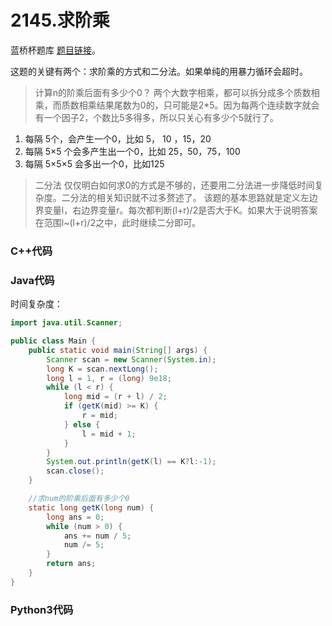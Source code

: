 # 2145.求阶乘

蓝桥杯题库 [题目链接](https://www.lanqiao.cn/problems/2145/learning/)。

这题的关键有两个：求阶乘的方式和二分法。如果单纯的用暴力循环会超时。
> 计算n的阶乘后面有多少个0？
两个大数字相乘，都可以拆分成多个质数相乘，而质数相乘结果尾数为0的，只可能是2*5。因为每两个连续数字就会有一个因子2，个数比5多得多，所以只关心有多少个5就行了。
1. 每隔 5个，会产生一个0，比如 5， 10 ，15，20
2. 每隔 5×5 个会多产生出一个0，比如 25，50，75，100
3. 每隔 5×5×5 会多出一个0，比如125
> 二分法
仅仅明白如何求0的方式是不够的，还要用二分法进一步降低时间复杂度。二分法的相关知识就不过多赘述了。
该题的基本思路就是定义左边界变量l，右边界变量r。每次都判断(l+r)/2是否大于K。如果大于说明答案在范围l~(l+r)/2之中，此时继续二分即可。

### C++代码

### Java代码
时间复杂度：
```Java
import java.util.Scanner;

public class Main {
    public static void main(String[] args) {
        Scanner scan = new Scanner(System.in);
        long K = scan.nextLong();
        long l = 1, r = (long) 9e18;
        while (l < r) {
            long mid = (r + l) / 2;
            if (getK(mid) >= K) {
                r = mid;
            } else {
                l = mid + 1;
            }
        }
        System.out.println(getK(l) == K?l:-1);
        scan.close();
    }

    //求num的阶乘后面有多少个0
    static long getK(long num) {
        long ans = 0;
        while (num > 0) {
            ans += num / 5;
            num /= 5;
        }
        return ans;
    }
}
```

### Python3代码